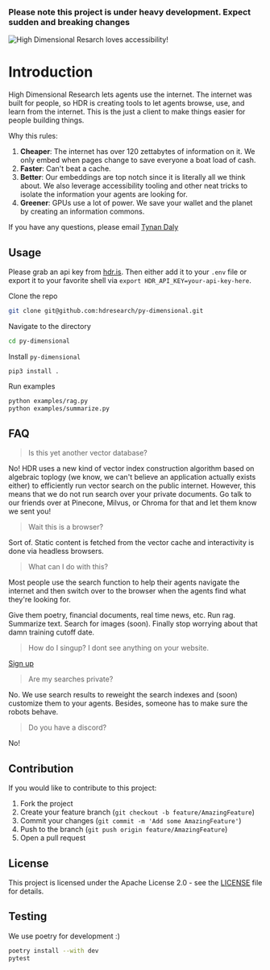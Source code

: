 ### Please note this project is under heavy development. Expect sudden and breaking changes

![High Dimensional Resarch loves accessibility!](static/card.jpg)

# Introduction

High Dimensional Research lets agents use the internet. The internet was built for people, so HDR is creating tools to let agents browse, use, and learn from the internet. This is the just a client to make things easier for people building things.

Why this rules:

1. **Cheaper**: The internet has over 120 zettabytes of information on it. We only embed when pages change to save everyone a boat load of cash.
2. **Faster**: Can't beat a cache.
3. **Better**: Our embeddings are top notch since it is literally all we think about. We also leverage accessibility tooling and other neat tricks to isolate the information your agents are looking for.
4. **Greener**: GPUs use a lot of power. We save your wallet and the planet by creating an information commons.

If you have any questions, please email [Tynan Daly](mailto:tynan.daly@hdr.is)

## Usage

Please grab an api key from [hdr.is](https://hdr.is). Then either add it to your `.env` file or export it to your favorite shell via `export HDR_API_KEY=your-api-key-here`.

Clone the repo

```sh
git clone git@github.com:hdresearch/py-dimensional.git
```

Navigate to the directory

```sh
cd py-dimensional
```

Install `py-dimensional`

```
pip3 install .
```

Run examples

```sh
python examples/rag.py
python examples/summarize.py
```

## FAQ

> Is this yet another vector database?

No! HDR uses a new kind of vector index construction algorithm based on algebraic toplogy (we know, we can't believe an application actually exists either) to efficiently run vector search on the public internet. However, this means that we do not run search over your private documents. Go talk to our friends over at Pinecone, Milvus, or Chroma for that and let them know we sent you!

> Wait this is a browser?

Sort of. Static content is fetched from the vector cache and interactivity is done via headless browsers.

> What can I do with this?

Most people use the search function to help their agents navigate the internet and then switch over to the browser when the agents find what they're looking for.

Give them poetry, financial documents, real time news, etc. Run rag. Summarize text. Search for images (soon). Finally stop worrying about that damn training cutoff date.

> How do I singup? I dont see anything on your website.

[Sign up](https://re8zt94ow1u.typeform.com/to/qo0GQ398)

> Are my searches private?

No. We use search results to reweight the search indexes and (soon) customize them to your agents. Besides, someone has to make sure the robots behave.

> Do you have a discord?

No!

## Contribution

If you would like to contribute to this project:

1. Fork the project
2. Create your feature branch (`git checkout -b feature/AmazingFeature`)
3. Commit your changes (`git commit -m 'Add some AmazingFeature'`)
4. Push to the branch (`git push origin feature/AmazingFeature`)
5. Open a pull request

## License

This project is licensed under the Apache License 2.0 - see the [LICENSE](LICENSE) file for details.

## Testing

We use poetry for development :)

```bash
poetry install --with dev
pytest
```
